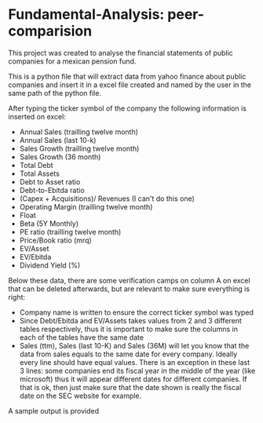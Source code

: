 # Fundamental-Analysis: peer-comparision
This project was created to analyse the financial statements of public companies for a mexican pension fund.

This is a python file that will extract data from yahoo finance about public companies and insert it in a excel file created and named by the user in the same path of the python file.

After typing the ticker symbol of the company the following information is inserted on excel:
- Annual Sales (trailling twelve month)
- Annual Sales (last 10-k)
- Sales Growth (trailling twelve month)
- Sales Growth (36 month)
- Total Debt
- Total Assets
- Debt to Asset ratio
- Debt-to-Ebitda ratio
- (Capex + Acquisitions)/ Revenues (I can't do this one)
- Operating Margin (trailling twelve month)
- Float
- Beta (5Y Monthly)
- PE ratio (trailling twelve month)
- Price/Book ratio (mrq)
- EV/Asset
- EV/Ebitda
- Dividend Yield (%)

Below these data, there are some verification camps on column A on excel that can be deleted afterwards, but are relevant to make sure everything is right:
- Company name is written to ensure the correct ticker symbol was typed
- Since Debt/Ebitda and EV/Assets takes values from 2 and 3 different tables respectively, thus it is important to make sure the columns in each of the tables have the same date
- Sales (ttm), Sales (last 10-K) and Sales (36M) will let you know that the data from sales equals to the same date for every company. Ideally every line should have equal values. There is an exception in these last 3 lines: some companies end its fiscal year in the middle of the year (like microsoft) thus it will appear different dates for different companies. If that is ok, then just make sure that the date shown is really the fiscal date on the SEC website for example. 

A sample output is provided

